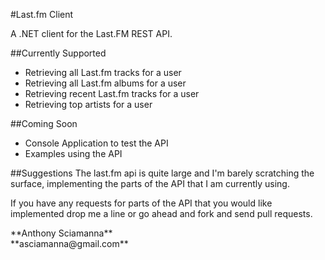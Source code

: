 #Last.fm Client

A .NET client for the Last.FM REST API.

##Currently Supported

* Retrieving all Last.fm tracks for a user
* Retrieving all Last.fm albums for a user
* Retrieving recent Last.fm tracks for a user
* Retrieving top artists for a user

##Coming Soon
* Console Application to test the API
* Examples using the API

##Suggestions
The last.fm api is quite large and I'm barely scratching the surface, implementing the parts of the API that I am currently using. 
<p>
If you have any requests for parts of the API that you would like implemented drop me a line or go ahead and fork and send pull requests.
</p>
**Anthony Sciamanna**
<br/>
**asciamanna@gmail.com**
